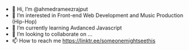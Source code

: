 - 👋 Hi, I’m @ahmedrameezrajput
- 👀 I’m interested in Front-end Web Development and Music Production (Hip-Hop)
- 🌱 I’m currently learning Avdanced Javascript
- 💞️ I’m looking to collaborate on ...
- 📫 How to reach me https://linktr.ee/someonemightseethis

<!---
ahmedrameezrajput/ahmedrameezrajput is a ✨ special ✨ repository because its `README.md` (this file) appears on your GitHub profile.
You can click the Preview link to take a look at your changes.
--->
